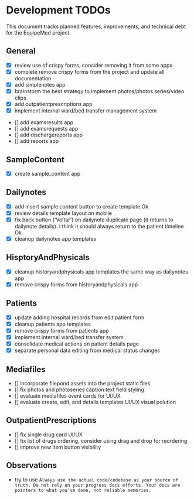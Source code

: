# Development TODOs

This document tracks planned features, improvements, and technical debt for the EquipeMed project.

## General

- [x] review use of crispy forms, consider removing it from some apps
- [x] complete remove crispy forms from the project and update all documentation
- [x] add simplenotes app
- [x] brainstorm the best strategy to implement photos/photos series/video clips
- [x] add outpatientprescriptions app
- [x] implement internal ward/bed transfer management system
- [] add examsresults app
- [] add examsrequests app
- [] add dischargereports app
- [] add reports app

## SampleContent

- [x] create sample_content app

## Dailynotes

- [x] add insert sample content button to create template Ok
- [x] review details template layout on mobile
- [x] fix back button ('Voltar') on dailynote duplicate page (it returns to dailynote details). I think it should always return to the patient timeline Ok
- [x] cleanup dailynotes app templates

## HisptoryAndPhysicals

- [x] cleanup historyandphysicals app templates the same way as dailynotes app
- [x] remove crispy forms from historyandphysicals app

## Patients

- [x] update adding hospital records from edit patient form
- [x] cleanup patients app templates
- [x] remove crispy forms from patients app
- [x] implement internal ward/bed transfer system
- [x] consolidate medical actions on patient details page
- [x] separate personal data editing from medical status changes

## Mediafiles

- [] incorporate filepond assets into the project static files
- [] fix photos and photoseries caption text field styling
- [] evaluate mediafiles event cards for UI/UX
- [] evaluate create, edit, and details templates UI/UX visual polution

## OutpatientPrescriptions

- [] fix single drug card UI/UX
- [] fix list of drugs ordering, consider using drag and drop for reordering
- [] improve new item button visibility

## Observations

- try to use
  `Always use the actual code/codebase as your source of truth. Do not rely on your progress docs efforts. Your docs are pointers to what you've done, not reliable memories.`
